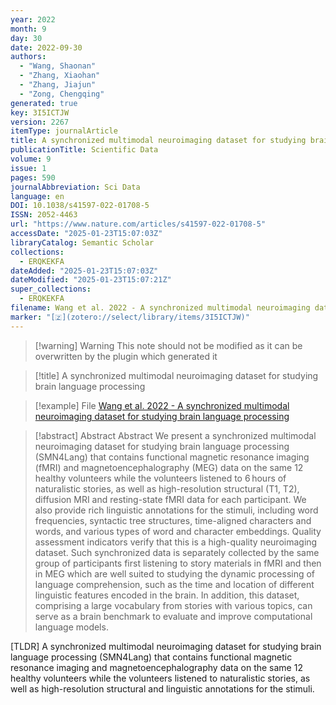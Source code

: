 ```yaml
---
year: 2022
month: 9
day: 30
date: 2022-09-30
authors:
  - "Wang, Shaonan"
  - "Zhang, Xiaohan"
  - "Zhang, Jiajun"
  - "Zong, Chengqing"
generated: true
key: 3I5ICTJW
version: 2267
itemType: journalArticle
title: A synchronized multimodal neuroimaging dataset for studying brain language processing
publicationTitle: Scientific Data
volume: 9
issue: 1
pages: 590
journalAbbreviation: Sci Data
language: en
DOI: 10.1038/s41597-022-01708-5
ISSN: 2052-4463
url: "https://www.nature.com/articles/s41597-022-01708-5"
accessDate: "2025-01-23T15:07:03Z"
libraryCatalog: Semantic Scholar
collections:
  - ERQKEKFA
dateAdded: "2025-01-23T15:07:03Z"
dateModified: "2025-01-23T15:07:21Z"
super_collections:
  - ERQKEKFA
filename: Wang et al. 2022 - A synchronized multimodal neuroimaging dataset for studying brain language processing
marker: "[🇿](zotero://select/library/items/3I5ICTJW)"
---
```


>[!warning] Warning
> This note should not be modified as it can be overwritten by the plugin which generated it

> [!title] A synchronized multimodal neuroimaging dataset for studying brain language processing

> [!example] File
> [Wang et al. 2022 - A synchronized multimodal neuroimaging dataset for studying brain language processing](Wang%20et%20al.%202022%20-%20A%20synchronized%20multimodal%20neuroimaging%20dataset%20for%20studying%20brain%20language%20processing.pdf)

> [!abstract] Abstract
> Abstract
>             We present a synchronized multimodal neuroimaging dataset for studying brain language processing (SMN4Lang) that contains functional magnetic resonance imaging (fMRI) and magnetoencephalography (MEG) data on the same 12 healthy volunteers while the volunteers listened to 6 hours of naturalistic stories, as well as high-resolution structural (T1, T2), diffusion MRI and resting-state fMRI data for each participant. We also provide rich linguistic annotations for the stimuli, including word frequencies, syntactic tree structures, time-aligned characters and words, and various types of word and character embeddings. Quality assessment indicators verify that this is a high-quality neuroimaging dataset. Such synchronized data is separately collected by the same group of participants first listening to story materials in fMRI and then in MEG which are well suited to studying the dynamic processing of language comprehension, such as the time and location of different linguistic features encoded in the brain. In addition, this dataset, comprising a large vocabulary from stories with various topics, can serve as a brain benchmark to evaluate and improve computational language models.

[TLDR] A synchronized multimodal neuroimaging dataset for studying brain language processing (SMN4Lang) that contains functional magnetic resonance imaging and magnetoencephalography data on the same 12 healthy volunteers while the volunteers listened to naturalistic stories, as well as high-resolution structural and linguistic annotations for the stimuli.

